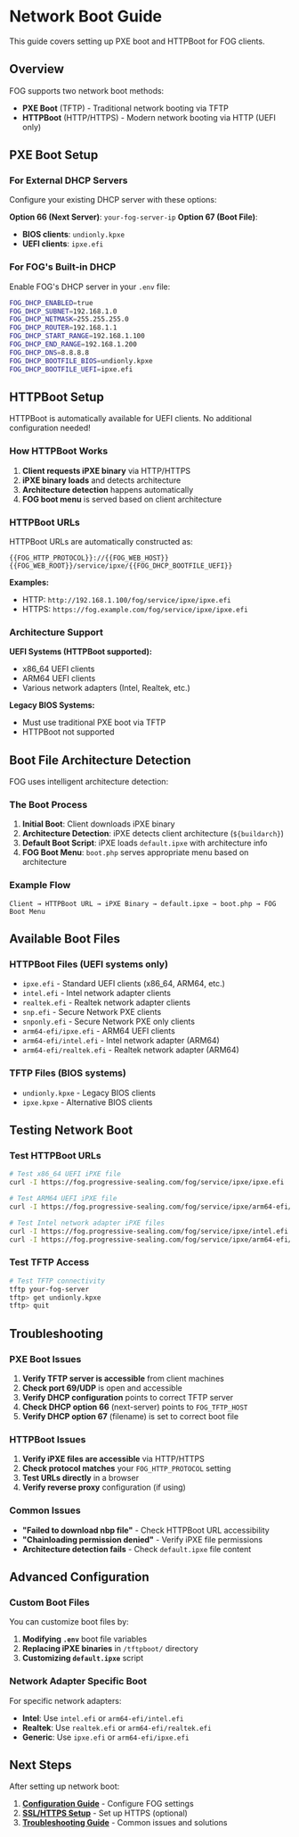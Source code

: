 # Network Boot Guide

This guide covers setting up PXE boot and HTTPBoot for FOG clients.

## Overview

FOG supports two network boot methods:
- **PXE Boot** (TFTP) - Traditional network booting via TFTP
- **HTTPBoot** (HTTP/HTTPS) - Modern network booting via HTTP (UEFI only)

## PXE Boot Setup

### For External DHCP Servers

Configure your existing DHCP server with these options:

**Option 66 (Next Server)**: `your-fog-server-ip`
**Option 67 (Boot File)**:
- **BIOS clients**: `undionly.kpxe`
- **UEFI clients**: `ipxe.efi`

### For FOG's Built-in DHCP

Enable FOG's DHCP server in your `.env` file:

```bash
FOG_DHCP_ENABLED=true
FOG_DHCP_SUBNET=192.168.1.0
FOG_DHCP_NETMASK=255.255.255.0
FOG_DHCP_ROUTER=192.168.1.1
FOG_DHCP_START_RANGE=192.168.1.100
FOG_DHCP_END_RANGE=192.168.1.200
FOG_DHCP_DNS=8.8.8.8
FOG_DHCP_BOOTFILE_BIOS=undionly.kpxe
FOG_DHCP_BOOTFILE_UEFI=ipxe.efi
```

## HTTPBoot Setup

HTTPBoot is automatically available for UEFI clients. No additional configuration needed!

### How HTTPBoot Works

1. **Client requests iPXE binary** via HTTP/HTTPS
2. **iPXE binary loads** and detects architecture
3. **Architecture detection** happens automatically
4. **FOG boot menu** is served based on client architecture

### HTTPBoot URLs

HTTPBoot URLs are automatically constructed as:
```
{{FOG_HTTP_PROTOCOL}}://{{FOG_WEB_HOST}}{{FOG_WEB_ROOT}}/service/ipxe/{{FOG_DHCP_BOOTFILE_UEFI}}
```

**Examples:**
- HTTP: `http://192.168.1.100/fog/service/ipxe/ipxe.efi`
- HTTPS: `https://fog.example.com/fog/service/ipxe/ipxe.efi`

### Architecture Support

**UEFI Systems (HTTPBoot supported):**
- x86_64 UEFI clients
- ARM64 UEFI clients
- Various network adapters (Intel, Realtek, etc.)

**Legacy BIOS Systems:**
- Must use traditional PXE boot via TFTP
- HTTPBoot not supported

## Boot File Architecture Detection

FOG uses intelligent architecture detection:

### The Boot Process

1. **Initial Boot**: Client downloads iPXE binary
2. **Architecture Detection**: iPXE detects client architecture (`${buildarch}`)
3. **Default Boot Script**: iPXE loads `default.ipxe` with architecture info
4. **FOG Boot Menu**: `boot.php` serves appropriate menu based on architecture

### Example Flow

```
Client → HTTPBoot URL → iPXE Binary → default.ipxe → boot.php → FOG Boot Menu
```

## Available Boot Files

### HTTPBoot Files (UEFI systems only)
- `ipxe.efi` - Standard UEFI clients (x86_64, ARM64, etc.)
- `intel.efi` - Intel network adapter clients
- `realtek.efi` - Realtek network adapter clients
- `snp.efi` - Secure Network PXE clients
- `snponly.efi` - Secure Network PXE only clients
- `arm64-efi/ipxe.efi` - ARM64 UEFI clients
- `arm64-efi/intel.efi` - Intel network adapter (ARM64)
- `arm64-efi/realtek.efi` - Realtek network adapter (ARM64)

### TFTP Files (BIOS systems)
- `undionly.kpxe` - Legacy BIOS clients
- `ipxe.kpxe` - Alternative BIOS clients

## Testing Network Boot

### Test HTTPBoot URLs

```bash
# Test x86_64 UEFI iPXE file
curl -I https://fog.progressive-sealing.com/fog/service/ipxe/ipxe.efi

# Test ARM64 UEFI iPXE file
curl -I https://fog.progressive-sealing.com/fog/service/ipxe/arm64-efi/ipxe.efi

# Test Intel network adapter iPXE files
curl -I https://fog.progressive-sealing.com/fog/service/ipxe/intel.efi
curl -I https://fog.progressive-sealing.com/fog/service/ipxe/arm64-efi/intel.efi
```

### Test TFTP Access

```bash
# Test TFTP connectivity
tftp your-fog-server
tftp> get undionly.kpxe
tftp> quit
```

## Troubleshooting

### PXE Boot Issues

1. **Verify TFTP server is accessible** from client machines
2. **Check port 69/UDP** is open and accessible
3. **Verify DHCP configuration** points to correct TFTP server
4. **Check DHCP option 66** (next-server) points to `FOG_TFTP_HOST`
5. **Verify DHCP option 67** (filename) is set to correct boot file

### HTTPBoot Issues

1. **Verify iPXE files are accessible** via HTTP/HTTPS
2. **Check protocol matches** your `FOG_HTTP_PROTOCOL` setting
3. **Test URLs directly** in a browser
4. **Verify reverse proxy** configuration (if using)

### Common Issues

- **"Failed to download nbp file"** - Check HTTPBoot URL accessibility
- **"Chainloading permission denied"** - Verify iPXE file permissions
- **Architecture detection fails** - Check `default.ipxe` file content

## Advanced Configuration

### Custom Boot Files

You can customize boot files by:
1. **Modifying `.env`** boot file variables
2. **Replacing iPXE binaries** in `/tftpboot/` directory
3. **Customizing `default.ipxe`** script

### Network Adapter Specific Boot

For specific network adapters:
- **Intel**: Use `intel.efi` or `arm64-efi/intel.efi`
- **Realtek**: Use `realtek.efi` or `arm64-efi/realtek.efi`
- **Generic**: Use `ipxe.efi` or `arm64-efi/ipxe.efi`

## Next Steps

After setting up network boot:

1. **[Configuration Guide](configuration.md)** - Configure FOG settings
2. **[SSL/HTTPS Setup](ssl-https.md)** - Set up HTTPS (optional)
3. **[Troubleshooting Guide](troubleshooting.md)** - Common issues and solutions
